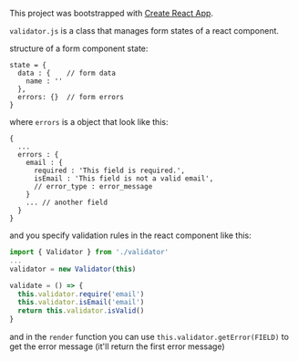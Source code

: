 This project was bootstrapped with [Create React App](https://github.com/facebookincubator/create-react-app).

`validator.js` is a class that manages form states of a react component.

structure of a form component state:
```
state = {
  data : {    // form data
    name : ''
  },
  errors: {}  // form errors
}
```

where `errors` is a object that look like this:

```
{
  ...
  errors : {
    email : {
      required : 'This field is required.',
      isEmail : 'This field is not a valid email',
      // error_type : error_message
    }
    ... // another field
  }
}
```
and you specify validation rules in the react component like this: 

```jsx
import { Validator } from './validator'
...
validator = new Validator(this)

validate = () => {
  this.validator.require('email')
  this.validator.isEmail('email')
  return this.validator.isValid()
}
```

and in the `render` function you can use `this.validator.getError(FIELD)` to get the error message (it'll return the first error message)